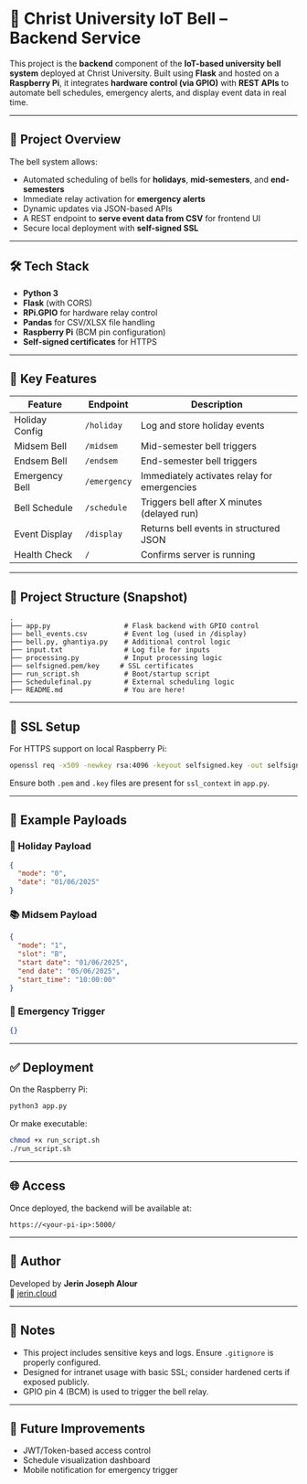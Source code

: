# 🔔 Christ University IoT Bell – Backend Service

This project is the **backend** component of the **IoT-based university bell system** deployed at Christ University. Built using **Flask** and hosted on a **Raspberry Pi**, it integrates **hardware control (via GPIO)** with **REST APIs** to automate bell schedules, emergency alerts, and display event data in real time.

---

## 🚀 Project Overview

The bell system allows:
- Automated scheduling of bells for **holidays**, **mid-semesters**, and **end-semesters**
- Immediate relay activation for **emergency alerts**
- Dynamic updates via JSON-based APIs
- A REST endpoint to **serve event data from CSV** for frontend UI
- Secure local deployment with **self-signed SSL**

---

## 🛠️ Tech Stack

- **Python 3**
- **Flask** (with CORS)
- **RPi.GPIO** for hardware relay control
- **Pandas** for CSV/XLSX file handling
- **Raspberry Pi** (BCM pin configuration)
- **Self-signed certificates** for HTTPS

---

## 🧠 Key Features

| Feature         | Endpoint             | Description |
|----------------|----------------------|-------------|
| Holiday Config | `/holiday`           | Log and store holiday events |
| Midsem Bell    | `/midsem`            | Mid-semester bell triggers |
| Endsem Bell    | `/endsem`            | End-semester bell triggers |
| Emergency Bell | `/emergency`         | Immediately activates relay for emergencies |
| Bell Schedule  | `/schedule`          | Triggers bell after X minutes (delayed run) |
| Event Display  | `/display`           | Returns bell events in structured JSON |
| Health Check   | `/`                  | Confirms server is running |

---

## 📁 Project Structure (Snapshot)

```
.
├── app.py                  # Flask backend with GPIO control
├── bell_events.csv         # Event log (used in /display)
├── bell.py, ghantiya.py    # Additional control logic
├── input.txt               # Log file for inputs
├── processing.py           # Input processing logic
├── selfsigned.pem/key     # SSL certificates
├── run_script.sh           # Boot/startup script
├── Schedulefinal.py        # External scheduling logic
├── README.md               # You are here!
```

---

## 🔐 SSL Setup

For HTTPS support on local Raspberry Pi:
```bash
openssl req -x509 -newkey rsa:4096 -keyout selfsigned.key -out selfsigned.pem -days 365 -nodes
```
Ensure both `.pem` and `.key` files are present for `ssl_context` in `app.py`.

---

## 🧪 Example Payloads

### 📅 Holiday Payload
```json
{
  "mode": "0",
  "date": "01/06/2025"
}
```

### 📚 Midsem Payload
```json
{
  "mode": "1",
  "slot": "B",
  "start date": "01/06/2025",
  "end date": "05/06/2025",
  "start_time": "10:00:00"
}
```

### 🚨 Emergency Trigger
```json
{}
```

---

## ✅ Deployment

On the Raspberry Pi:
```bash
python3 app.py
```
Or make executable:
```bash
chmod +x run_script.sh
./run_script.sh
```

---

## 🌐 Access

Once deployed, the backend will be available at:
```
https://<your-pi-ip>:5000/
```

---

## 🙋 Author

Developed by **Jerin Joseph Alour**  
🔗 [jerin.cloud](https://jerin.cloud)

---

## 📌 Notes

- This project includes sensitive keys and logs. Ensure `.gitignore` is properly configured.
- Designed for intranet usage with basic SSL; consider hardened certs if exposed publicly.
- GPIO pin 4 (BCM) is used to trigger the bell relay.

---

## 🏁 Future Improvements

- JWT/Token-based access control
- Schedule visualization dashboard
- Mobile notification for emergency trigger
